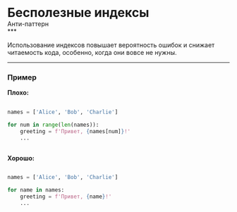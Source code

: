 
<div class="sticky-header">
  <div>
    <h1 style="margin: 0;">Бесполезные индексы</h1>
    <p style="margin: 0;">Анти-паттерн</p>
  </div>
</div>
***

Использование индексов повышает вероятность ошибок и снижает читаемость кода, особенно, когда они вовсе не нужны.

***

### Пример 


                                    **Плохо:**

                                    ```python
                                    names = ['Alice', 'Bob', 'Charlie']

for num in range(len(names)):
    greeting = f'Привет, {names[num]}!'
    ...
                                    ```


                                    **Хорошо:**

                                    ```python
                                    names = ['Alice', 'Bob', 'Charlie']

for name in names:
    greeting = f'Привет, {name}!'
    ...
                                    ```


